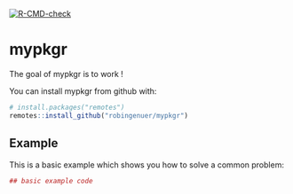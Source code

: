 
<!-- README.md is generated from README.Rmd. Please edit that file -->

<!-- badges: start -->
  [![R-CMD-check](https://github.com/robingenuer/mypkgr/workflows/R-CMD-check/badge.svg)](https://github.com/robingenuer/mypkgr/actions)
  <!-- badges: end -->

# mypkgr

The goal of mypkgr is to work \!

You can install mypkgr from github with:

``` r
# install.packages("remotes")
remotes::install_github("robingenuer/mypkgr")
```

## Example

This is a basic example which shows you how to solve a common problem:

``` r
## basic example code
```
